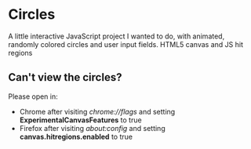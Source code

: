 # Circles
A little interactive JavaScript project I wanted to do, with animated, randomly colored circles and user input fields. 
HTML5 canvas and JS hit regions

## Can't view the circles? 
Please open in:
* Chrome after visiting _chrome://flags_ and setting **ExperimentalCanvasFeatures** to true
* Firefox after visiting _about:config_ and setting **canvas.hitregions.enabled** to true